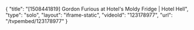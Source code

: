{
    "title": "[1508441819] Gordon Furious at Hotel's Moldy Fridge | Hotel Hell",
    "type": "solo",
    "layout": "iframe-static",
    "videoId": "123178977",
    "url": "\/tvpembed\/123178977"
}
